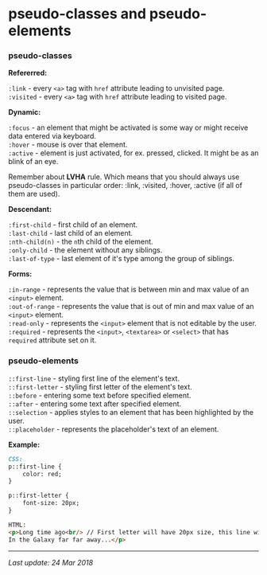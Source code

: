 # pseudo-classes and pseudo-elements

### pseudo-classes

__Refererred:__

`:link` - every `<a>` tag with `href` attribute leading to unvisited page.  
`:visited` - every `<a>` tag with `href` attribute leading to visited page.

__Dynamic:__

`:focus` - an element that might be activated is some way or might receive 
data entered via keyboard.  
`:hover` - mouse is over that element.   
`:active` - element is just activated, for ex. pressed, clicked. It might be 
as an blink of an eye.  

Remember about __LVHA__ rule. Which means that you should always use pseudo-classes
in particular order: :link, :visited, :hover, :active (if all of them are used).

__Descendant:__

`:first-child` - first child of an element.  
`:last-child` - last child of an element.  
`:nth-child(n)` - the `n`th child of the element.  
`:only-child` - the element without any siblings.  
`:last-of-type` - last element of it's type among the group of siblings.  

__Forms:__

`:in-range` - represents the value that is between min and max value of an `<input>`
element.  
`:out-of-range` - represents the value that is out of min and max value of an `<input>`
element.  
`:read-only` - represents the `<input>` element that is not editable by the user.  
`:required` - represents the `<input>`, `<textarea>` or `<select>` that has `required` 
attribute set on it.

### pseudo-elements

`::first-line` - styling first line of the element's text.  
`::first-letter` - styling first letter of the element's text.  
`::before` - entering some text before specified element.  
`::after` - entering some text after specified element.  
`::selection` - applies styles to an element that has been highlighted by the user.  
`::placeholder` - represents the placeholder's text of an element.

__Example:__

```markdown
CSS: 
p::first-line {
    color: red;
}

p::first-letter {
    font-size: 20px;
}

HTML:
<p>Long time ago<br/> // First letter will have 20px size, this line will have the blue color
In the Galaxy far far away...</p>
```
---
_Last update: 24 Mar 2018_ 